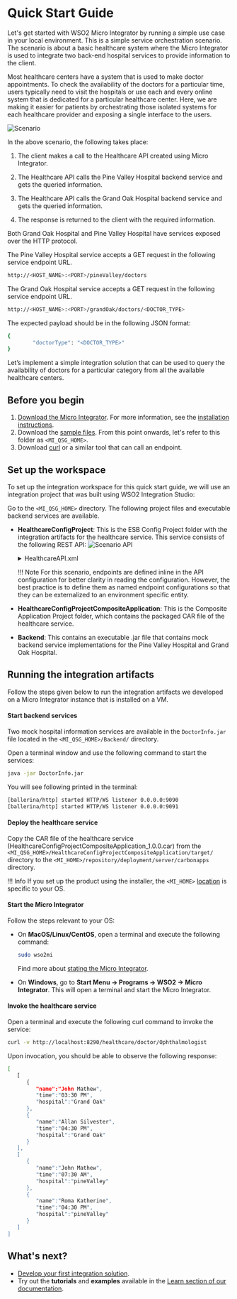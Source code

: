 # Quick Start Guide

Let's get started with WSO2 Micro Integrator by running a simple use case in your local environment. This is a simple service orchestration scenario. The scenario is about a basic healthcare system where the Micro Integrator is used to integrate two back-end hospital services to provide information to the client.

Most healthcare centers have a system that is used to make doctor appointments. To check the availability of the doctors for a particular time, users typically need to visit the hospitals or use each and every online system that is dedicated for a particular healthcare center. Here, we are making it easier for patients by orchestrating those isolated systems for each healthcare provider and exposing a single interface to the users.

![Scenario](../assets/img/quick-start-guide/MI-quick-start-guide.png)

In the above scenario, the following takes place:

1. The client makes a call to the Healthcare API created using Micro Integrator.

2. The Healthcare API calls the Pine Valley Hospital backend service and gets the queried information.

3. The Healthcare API calls the Grand Oak Hospital backend service and gets the queried information.

4. The response is returned to the client with the required information.

Both Grand Oak Hospital and Pine Valley Hospital have services exposed over the HTTP protocol.

The Pine Valley Hospital service accepts a GET request in the following service endpoint URL.

```bash
http://<HOST_NAME>:<PORT>/pineValley/doctors
```

The Grand Oak Hospital service accepts a GET request in the following service endpoint URL.

```bash
http://<HOST_NAME>:<PORT>/grandOak/doctors/<DOCTOR_TYPE>
```

The expected payload should be in the following JSON format:

```bash
{
        "doctorType": "<DOCTOR_TYPE>"
}
```

Let’s implement a simple integration solution that can be used to query the availability of doctors for a particular category from all the available healthcare centers.

## Before you begin

1. [Download the Micro Integrator](https://www.wso2.com/integration/micro-integrator). For more information, see the [installation instructions](../../setup/installation/install_in_vm/).
2. Download the [sample files](https://github.com/wso2/docs-ei/blob/7.0.0/en/micro-integrator/docs/assets/attach/quick-start-guide/MI_QSG_HOME.zip). From this point onwards, let's refer to this folder as `<MI_QSG_HOME>`.
3. Download [curl](https://curl.haxx.se/) or a similar tool that can call an endpoint.

## Set up the workspace

To set up the integration workspace for this quick start guide, we will use an integration project that was built using WSO2 Integration Studio:

Go to the `<MI_QSG_HOME>` directory. The following project files and executable backend services are available.

- **HealthcareConfigProject**: This is the ESB Config Project folder with the integration artifacts for the healthcare service. This service consists of the following REST API:
  ![Scenario API](../../assets/img/quick-start-guide/qsg-api.png)
  <details>
            <summary>HealthcareAPI.xml</summary>
	    ```xml
            <?xml version="1.0" encoding="UTF-8"?>
            <api context="/healthcare" name="HealthcareAPI" xmlns="http://ws.apache.org/ns/synapse">
                <resource methods="GET" uri-template="/doctor/{doctorType}">
                    <inSequence>
                        <!-- Invoke Grand Oak service with a GET request -->
                        <!-- Construct the payload required for Pine Valley service -->
                        <clone>
                            <target>
                                <sequence>
                                    <call>
                                        <endpoint>
                                            <http method="get" uri-template="http://localhost:9090/grandOak/doctors/{uri.var.doctorType}"/>
                                         </endpoint>
                                    </call>
                                </sequence>
                            </target>
                            <target>
                                <sequence>
                                    <payloadFactory media-type="json">
                                        <format>{
                                                  "doctorType": "$1"
                                                }
                                        </format>
                                        <args>
                                            <arg evaluator="xml" expression="$ctx:uri.var.doctorType"/>
                                        </args>
                                    </payloadFactory>
                                    <!--  Invoke the Pine Valley service with a POST request -->
                                    <call>
                                        <endpoint>
                                            <http method="post" uri-template="http://localhost:9091/pineValley/doctors"/>
                                        </endpoint>
                                    </call>
                                </sequence>
                            </target>
                        </clone>
                        <aggregate>
                            <onComplete expression="json-eval($.doctors.doctor)">
                                <respond/>
                            </onComplete>
                        </aggregate>
                    </inSequence>
                 </resource>
            </api>
	    ```    
  </details>

    !!! Note
        For this scenario, endpoints are defined inline in the API configuration for better clarity in reading the configuration. However, the best practice is to define them as named endpoint configurations so that they can be externalized to an environment specific entity.

- **HealthcareConfigProjectCompositeApplication**: This is the Composite Application Project folder, which contains the packaged CAR file of the healthcare service.

- **Backend**: This contains an executable .jar file that contains mock backend service implementations for the Pine Valley Hospital and Grand Oak Hospital.

## Running the integration artifacts

Follow the steps given below to run the integration artifacts we developed on a Micro Integrator instance that is installed on a VM.

#### Start backend services

Two mock hospital information services are available in the `DoctorInfo.jar` file located in the `<MI_QSG_HOME>/Backend/` directory. 

Open a terminal window and use the following command to start the services:

```bash
java -jar DoctorInfo.jar
```

You will see following printed in the terminal:

```bash
[ballerina/http] started HTTP/WS listener 0.0.0.0:9090
[ballerina/http] started HTTP/WS listener 0.0.0.0:9091
```

#### Deploy the healthcare service

Copy the CAR file of the healthcare service (HealthcareConfigProjectCompositeApplication_1.0.0.car) from the `<MI_QSG_HOME>/HealthcareConfigProjectCompositeApplication/target/` directory to the `<MI_HOME>/repository/deployment/server/carbonapps` directory.

!!! Info
    If you set up the product using the installer, the `<MI_HOME>` [location](../../setup/installation/install_in_vm/#accessing-the-home-directory) is specific to your OS.

#### Start the Micro Integrator

Follow the steps relevant to your OS:

-   On **MacOS/Linux/CentOS**, open a terminal and execute the following command:

    ```bash
    sudo wso2mi
    ```

    Find more about [stating the Micro Integrator](../../setup/installation/install_in_vm/#running-the-micro-integrator).

-   On **Windows**, go to **Start Menu -> Programs -> WSO2 -> Micro Integrator**. This will open a terminal and start the Micro Integrator.

#### Invoke the healthcare service

Open a terminal and execute the following curl command to invoke the service:

```bash
curl -v http://localhost:8290/healthcare/doctor/Ophthalmologist
```

Upon invocation, you should be able to observe the following response:

```bash
[ 
   [ 
      { 
         "name":"John Mathew",
         "time":"03:30 PM",
         "hospital":"Grand Oak"
      },
      { 
         "name":"Allan Silvester",
         "time":"04:30 PM",
         "hospital":"Grand Oak"
      }
   ],
   [ 
      { 
         "name":"John Mathew",
         "time":"07:30 AM",
         "hospital":"pineValley"
      },
      { 
         "name":"Roma Katherine",
         "time":"04:30 PM",
         "hospital":"pineValley"
      }
   ]
]
```

## What's next?

- [Develop your first integration solution](../../develop/integration-development-kickstart/).
- Try out the **tutorials** and **examples** available in the [Learn section of our documentation](../../use-cases/integration-use-cases/).
